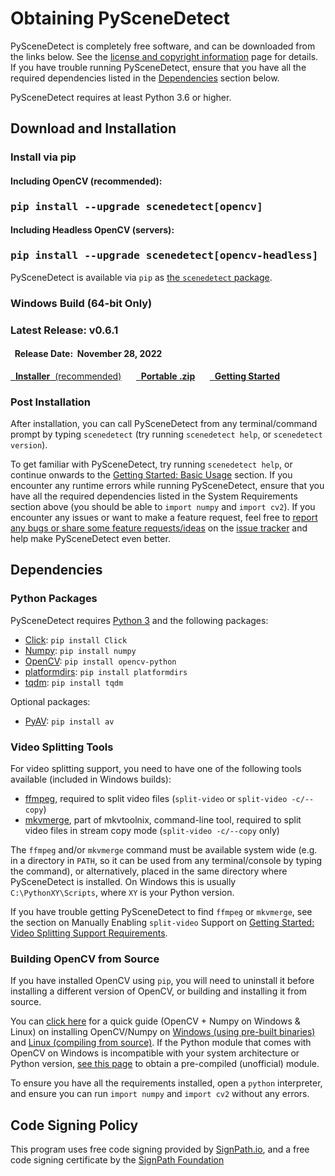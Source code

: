 
# Obtaining PySceneDetect

PySceneDetect is completely free software, and can be downloaded from the links below.  See the [license and copyright information](other/copyright.md) page for details.  If you have trouble running PySceneDetect, ensure that you have all the required dependencies listed in the [Dependencies](#dependencies) section below.

PySceneDetect requires at least Python 3.6 or higher.

## Download and Installation

### Install via pip &nbsp; <span class="wy-text-neutral"><span class="fa fa-windows"></span> &nbsp; <span class="fa fa-linux"></span> &nbsp; <span class="fa fa-apple"></span></span></h3>

<div class="important">
<h4 class="wy-text-neutral"><span class="fa fa-angle-double-down wy-text-info"></span> Including OpenCV (recommended):</h4>
<h3 class="wy-text-neutral"><tt>pip install --upgrade scenedetect[opencv]</tt></h3>
<h4 class="wy-text-neutral"><span class="fa fa-angle-down wy-text-info"></span> Including Headless OpenCV (servers):</h4>
<h3 class="wy-text-neutral"><tt>pip install --upgrade scenedetect[opencv-headless]</tt></h3>
</div>

PySceneDetect is available via `pip` as [the `scenedetect` package](https://pypi.org/project/scenedetect/).

### Windows Build (64-bit Only) &nbsp; <span class="wy-text-neutral"><span class="fa fa-windows"></span></span>

<div class="important">
<h3 class="wy-text-neutral"><span class="fa fa-forward wy-text-info"></span> Latest Release: <b class="wy-text-neutral">v0.6.1</b></h3>
<h4 class="wy-text-neutral"><span class="fa fa-calendar wy-text-info"></span>&nbsp; Release Date:&nbsp; <b>November 28, 2022</b></h4>
<a href="https://github.com/Breakthrough/PySceneDetect/releases/download/v0.6.1-release/PySceneDetect-0.6.1-win64.msi" class="btn btn-info" style="margin-bottom:8px;" role="button"><span class="fa fa-download"></span>&nbsp; <b>Installer</b>&nbsp;&nbsp;(recommended)</a> &nbsp;&nbsp;&nbsp;&nbsp;
<a href="https://github.com/Breakthrough/PySceneDetect/releases/download/v0.6.1-release/PySceneDetect-0.6.1-win64-portable.zip" class="btn btn-info" style="margin-bottom:8px;" role="button"><span class="fa fa-download"></span>&nbsp; <b>Portable .zip</b></a> &nbsp;&nbsp;&nbsp;&nbsp;
<a href="../examples/usage/" class="btn btn-success" style="margin-bottom:8px;" role="button"><span class="fa fa-book"></span>&nbsp; <b>Getting Started</b></a>
</div>

### Post Installation

After installation, you can call PySceneDetect from any terminal/command prompt by typing `scenedetect` (try running `scenedetect help`, or `scenedetect version`).

To get familiar with PySceneDetect, try running `scenedetect help`, or continue onwards to the [Getting Started: Basic Usage](examples/usage.md) section.  If you encounter any runtime errors while running PySceneDetect, ensure that you have all the required dependencies listed in the System Requirements section above (you should be able to `import numpy` and `import cv2`).  If you encounter any issues or want to make a feature request, feel free to [report any bugs or share some feature requests/ideas](contributing.md) on the [issue tracker](https://github.com/Breakthrough/PySceneDetect/issues) and help make PySceneDetect even better.


## Dependencies

### Python Packages

PySceneDetect requires [Python 3](https://www.python.org/) and the following packages:

 - [Click](https://click.palletsprojects.com): `pip install Click`
 - [Numpy](https://numpy.org/): `pip install numpy`
 - [OpenCV](http://opencv.org/): `pip install opencv-python`
 - [platformdirs](https://github.com/platformdirs/platformdirs): `pip install platformdirs`
 - [tqdm](https://github.com/tqdm/tqdm): `pip install tqdm`

Optional packages:

 - [PyAV](https://pyav.org/): `pip install av`

### Video Splitting Tools

For video splitting support, you need to have one of the following tools available (included in Windows builds):

 - [ffmpeg](https://ffmpeg.org/download.html), required to split video files (`split-video` or `split-video -c/--copy`)
 - [mkvmerge](https://mkvtoolnix.download/), part of mkvtoolnix, command-line tool, required to split video files in stream copy mode (`split-video -c/--copy` only)

The `ffmpeg` and/or `mkvmerge` command must be available system wide (e.g. in a directory in `PATH`, so it can be used from any terminal/console by typing the command), or alternatively, placed in the same directory where PySceneDetect is installed.  On Windows this is usually `C:\PythonXY\Scripts`, where `XY` is your Python version.

If you have trouble getting PySceneDetect to find `ffmpeg` or `mkvmerge`, see the section on Manually Enabling `split-video` Support on [Getting Started: Video Splitting Support Requirements](examples/video-splitting).

### Building OpenCV from Source

If you have installed OpenCV using `pip`, you will need to uninstall it before installing a different version of OpenCV, or building and installing it from source.

You can [click here](http://breakthrough.github.io/Installing-OpenCV/) for a quick guide (OpenCV + Numpy on Windows & Linux) on installing OpenCV/Numpy on [Windows (using pre-built binaries)](http://breakthrough.github.io/Installing-OpenCV/#installing-on-windows-pre-built-binaries) and [Linux (compiling from source)](http://breakthrough.github.io/Installing-OpenCV/#installing-on-linux-compiling-from-source).  If the Python module that comes with OpenCV on Windows is incompatible with your system architecture or Python version, [see this page](http://www.lfd.uci.edu/~gohlke/pythonlibs/#opencv) to obtain a pre-compiled (unofficial) module.

To ensure you have all the requirements installed, open a `python` interpreter, and ensure you can run `import numpy` and `import cv2` without any errors.


## Code Signing Policy

This program uses free code signing provided by [SignPath.io](https://signpath.io?utm_source=foundation&utm_medium=website&utm_campaign=PySceneDetect), and a free code signing certificate by the [SignPath Foundation](https://signpath.org?utm_source=foundation&utm_medium=website&utm_campaign=PySceneDetect)
